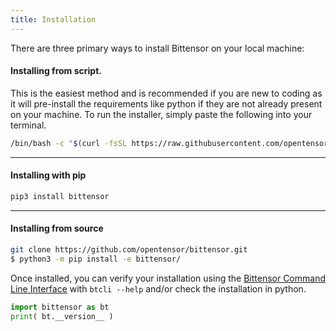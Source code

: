 ```yaml
---
title: Installation
---
```

There are three primary ways to install Bittensor on your local machine: 

#### Installing from script. 
This is the easiest method and is recommended if you are new to coding as it will pre-install the requirements like python if they are not already present on your machine. To run the installer, simply paste the following into your terminal.
```bash dark
/bin/bash -c "$(curl -fsSL https://raw.githubusercontent.com/opentensor/bittensor/master/scripts/install.sh)"
```

---
#### Installing with pip
```bash dark
pip3 install bittensor
```

---
#### Installing from source
```bash dark
git clone https://github.com/opentensor/bittensor.git
$ python3 -m pip install -e bittensor/
```

Once installed, you can verify your installation using the [Bittensor Command Line Interface](../reference/btcli) with ```btcli --help``` and/or check the installation in python.
```python numbered dark
import bittensor as bt
print( bt.__version__ )
```